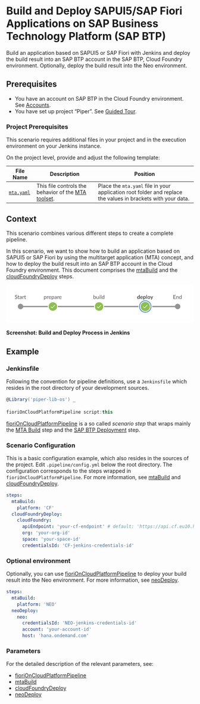 # Build and Deploy SAPUI5/SAP Fiori Applications on SAP Business Technology Platform (SAP BTP)

Build an application based on SAPUI5 or SAP Fiori with Jenkins and deploy the build result into an SAP BTP account in the SAP BTP, Cloud Foundry environment. Optionally, deploy the build result into the Neo environment.

## Prerequisites

* You have an account on SAP BTP in the Cloud Foundry environment. See [Accounts](https://help.sap.com/viewer/65de2977205c403bbc107264b8eccf4b/Cloud/en-US/8ed4a705efa0431b910056c0acdbf377.html).
* You have set up project “Piper”. See [Guided Tour](https://sap.github.io/jenkins-library/guidedtour/).

### Project Prerequisites

This scenario requires additional files in your project and in the execution environment on your Jenkins instance.

On the project level, provide and adjust the following template:

| File Name | Description | Position |
|-----|-----|-----|
| [`mta.yaml`](https://github.com/SAP/jenkins-library/blob/master/documentation/docs/scenarios/ui5-sap-cp/files/mta.yaml) | This file controls the behavior of the [MTA toolset](https://sap.github.io/cloud-mta-build-tool/). | Place the `mta.yaml` file in your application root folder and replace the values in brackets with your data. |

## Context

This scenario combines various different steps to create a complete pipeline.

In this scenario, we want to show how to build an application based on SAPUI5 or SAP Fiori by using the multitarget application (MTA) concept, and how to deploy the build result into an SAP BTP account in the Cloud Foundry environment. This document comprises the [mtaBuild](../../../steps/mtaBuild/) and the [cloudFoundryDeploy](../../../steps/cloudFoundryDeploy/) steps.

![This pipeline in Jenkins Blue Ocean](images/pipeline.jpg)

**Screenshot: Build and Deploy Process in Jenkins**

## Example

### Jenkinsfile

Following the convention for pipeline definitions, use a `Jenkinsfile` which resides in the root directory of your development sources.

```groovy
@Library('piper-lib-os') _

fioriOnCloudPlatformPipeline script:this
```

[fioriOnCloudPlatformPipeline](https://sap.github.io/jenkins-library/steps/fioriOnCloudPlatformPipeline) is a so called _scenario step_ that wraps mainly the [MTA Build](https://sap.github.io/jenkins-library/steps/mtaBuild/) step and the [SAP BTP Deployment](https://sap.github.io/jenkins-library/steps/cloudFoundryDeploy/) step.

### Scenario Configuration

This is a basic configuration example, which also resides in the sources of the project. Edit `.pipeline/config.yml` below the root directory. The configuration corresponds to the steps wrapped in `fioriOnCloudPlatformPipeline`. For more information, see [mtaBuild](https://sap.github.io/jenkins-library/steps/mtaBuild/) and [cloudFoundryDeploy](https://sap.github.io/jenkins-library/steps/cloudFoundryDeploy/).

```yaml
steps:
  mtaBuild:
    platform: 'CF'
  cloudFoundryDeploy:
    cloudFoundry:
      apiEndpoint: 'your-cf-endpoint' # default: 'https://api.cf.eu10.hana.ondemand.com'
      org: 'your-org-id'
      space: 'your-space-id'
      credentialsId: 'CF-jenkins-credentials-id'
```

### Optional environment

Optionally, you can use [fioriOnCloudPlatformPipeline](https://sap.github.io/jenkins-library/steps/fioriOnCloudPlatformPipeline) to deploy your build result into the Neo environment. For more information, see [neoDeploy](https://sap.github.io/jenkins-library/steps/neoDeploy/).

```yaml
steps:
  mtaBuild:
    platform: 'NEO'
  neoDeploy:
    neo:
      credentialsId: 'NEO-jenkins-credentials-id'
      account: 'your-account-id'
      host: 'hana.ondemand.com'
```

### Parameters

For the detailed description of the relevant parameters, see:

* [fioriOnCloudPlatformPipeline](https://sap.github.io/jenkins-library/steps/fioriOnCloudPlatformPipeline/)
* [mtaBuild](https://sap.github.io/jenkins-library/steps/mtaBuild/)
* [cloudFoundryDeploy](https://sap.github.io/jenkins-library/steps/cloudFoundryDeploy/)
* [neoDeploy](https://sap.github.io/jenkins-library/steps/neoDeploy/)
